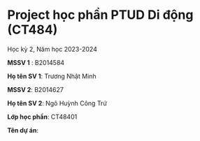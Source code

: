 # Project học phần PTUD Di động (CT484)

Học kỳ 2, Năm học 2023-2024

**MSSV 1** : B2014584

**Họ tên SV 1**: Trương Nhật Minh

**MSSV 2**: B2014627

**Họ tên SV 2**: Ngô Huỳnh Công Trứ

**Lớp học phần**: CT48401

**Tên dự án**: 

